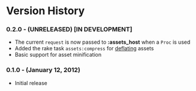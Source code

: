 ﻿# Version History

### 0.2.0 - (UNRELEASED) [IN DEVELOPMENT]
* The current `request` is now passed to **:assets_host** when a `Proc` is used
* Added the rake task `assets:compress` for [deflating](http://en.wikipedia.org/wiki/Gzip) assets
* Basic support for asset minification

### 0.1.0 - (January 12, 2012)
* Initial release